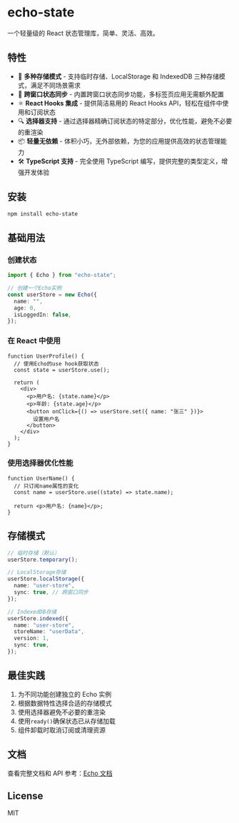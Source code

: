 # echo-state

一个轻量级的 React 状态管理库，简单、灵活、高效。

## 特性

- 💾 **多种存储模式** - 支持临时存储、LocalStorage 和 IndexedDB 三种存储模式，满足不同场景需求
- 🔄 **跨窗口状态同步** - 内置跨窗口状态同步功能，多标签页应用无需额外配置
- ⚛️ **React Hooks 集成** - 提供简洁易用的 React Hooks API，轻松在组件中使用和订阅状态
- 🔍 **选择器支持** - 通过选择器精确订阅状态的特定部分，优化性能，避免不必要的重渲染
- 📦 **轻量无依赖** - 体积小巧，无外部依赖，为您的应用提供高效的状态管理能力
- 🛠️ **TypeScript 支持** - 完全使用 TypeScript 编写，提供完整的类型定义，增强开发体验

## 安装

```bash
npm install echo-state
```

## 基础用法

### 创建状态

```typescript
import { Echo } from "echo-state";

// 创建一个Echo实例
const userStore = new Echo({
  name: "",
  age: 0,
  isLoggedIn: false,
});
```

### 在 React 中使用

```tsx
function UserProfile() {
  // 使用Echo的use hook获取状态
  const state = userStore.use();

  return (
    <div>
      <p>用户名: {state.name}</p>
      <p>年龄: {state.age}</p>
      <button onClick={() => userStore.set({ name: "张三" })}>
        设置用户名
      </button>
    </div>
  );
}
```

### 使用选择器优化性能

```tsx
function UserName() {
  // 只订阅name属性的变化
  const name = userStore.use((state) => state.name);

  return <p>用户名: {name}</p>;
}
```

## 存储模式

```typescript
// 临时存储（默认）
userStore.temporary();

// LocalStorage存储
userStore.localStorage({
  name: "user-store",
  sync: true, // 跨窗口同步
});

// IndexedDB存储
userStore.indexed({
  name: "user-store",
  storeName: "userData",
  version: 1,
  sync: true,
});
```

## 最佳实践

1. 为不同功能创建独立的 Echo 实例
2. 根据数据特性选择合适的存储模式
3. 使用选择器避免不必要的重渲染
4. 使用`ready()`确保状态已从存储加载
5. 组件卸载时取消订阅或清理资源

## 文档

查看完整文档和 API 参考：[Echo 文档](https://wangenius.github.io/echo-state/)

## License

MIT
